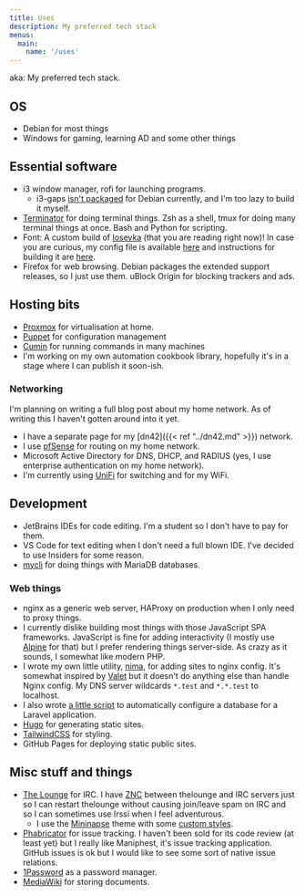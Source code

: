 ```yaml
---
title: Uses
description: My preferred tech stack
menus:
  main:
    name: '/uses'
---
```


aka: My preferred tech stack.

## OS

* Debian for most things
* Windows for gaming, learning AD and some other things

## Essential software

* i3 window manager, rofi for launching programs.
  * i3-gaps [isn't packaged](https://bugs.debian.org/cgi-bin/bugreport.cgi?bug=909646) for Debian currently, and I'm too lazy to build it myself.
* [Terminator](https://terminator-gtk3.readthedocs.io/en/latest/) for doing terminal things. Zsh as a shell, tmux for doing many terminal things at once.
  Bash and Python for scripting.
* Font: A custom build of [Iosevka](https://typeof.net/Iosevka) (that you are reading right now)! In case you are curious, my config file is
  available [here](https://static.taavi.wtf/fonts/Iosevka/config.toml.txt) and instructions for building it are
  [here](https://adam.kruszewski.name/articles/2019-10-27-build-custom-iosevka-font/).
* Firefox for web browsing. Debian packages the extended support releases, so I just use them. uBlock Origin for blocking trackers and ads.

## Hosting bits

* [Proxmox](https://proxmox.com) for virtualisation at home.
* [Puppet](https://puppet.com) for configuration management
* [Cumin](https://github.com/wikimedia/cumin) for running commands in many machines
* I'm working on my own automation cookbook library, hopefully it's in a stage where I can publish it soon-ish.

### Networking

I'm planning on writing a full blog post about my home network. As of writing this I haven't gotten around into it yet.

* I have a separate page for my [dn42]({{< ref "../dn42.md" >}}) network.
* I use [pfSense](https://pfsense.org) for routing on my home network.
* Microsoft Active Directory for DNS, DHCP, and RADIUS (yes, I use enterprise authentication on my home network).
* I'm currently using [UniFi](https://unifi-network.ui.com/) for switching and for my WiFi.

## Development

* JetBrains IDEs for code editing. I'm a student so I don't have to pay for them.
* VS Code for text editing when I don't need a full blown IDE. I've decided to use Insiders for some reason.
* [mycli](https://www.mycli.net/) for doing things with MariaDB databases.

### Web things

* nginx as a generic web server, HAProxy on production when I only need to proxy things.
* I currently dislike building most things with those JavaScript SPA frameworks. JavaScript is fine for adding interactivity
  (I mostly use [Alpine](https://github.com/alpinejs/alpine) for that) but I prefer rendering things server-side. As crazy as
  it sounds, I somewhat like modern PHP.
* I wrote my own little utility, [nima](https://github.com/supertassu/nima), for adding sites to nginx config. It's somewhat
  inspired by [Valet](https://laravel.com/docs/8.x/valet) but it doesn't do anything else than handle Nginx config. My DNS server
  wildcards `*.test` and `*.*.test` to localhost.
* I also wrote [a little script](https://github.com/supertassu/dotfiles/blob/master/bin/setup-laravel-database) to automatically
  configure a database for a Laravel application.
* [Hugo](https://gohugo.io) for generating static sites.
* [TailwindCSS](https://tailwindcss.com) for styling.
* GitHub Pages for deploying static public sites.

## Misc stuff and things

* [The Lounge](https://thelounge.chat) for IRC. I have [ZNC](https://znc.in) between thelounge and IRC servers just so I can restart thelounge
  without causing join/leave spam on IRC and so I can sometimes use Irssi when I feel adventurous.
  * I use the [Mininapse](https://github.com/MiniDigger/thelounge-theme-mininapse) theme with some
    [custom styles](https://gist.github.com/supertassu/b4607043e81e616fce8104020211905a).
* [Phabricator](https://phabricator.com) for issue tracking. I haven't been sold for its code review (at least yet) but I really like Maniphest,
  it's issue tracking application. GitHub issues is ok but I would like to see some sort of native issue relations.
* [1Password](https://1password.com) as a password manager.
* [MediaWiki](https://mediawiki.org) for storing documents.

